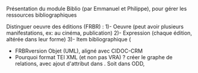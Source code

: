 Présentation du module Biblio (par Emmanuel et Philippe), pour gérer les ressources bibliographiques

Distinguer oeuvre des éditions (FRBR) :
1)- Oeuvre (peut avoir plusieurs manifestations, ex: au cinéma, publication)
2)- Expression (chaque édition, altérée dans leur forme)
3)- Item bibliographique (

- FRBRversion Objet (UML), aligné avec CIDOC-CRM
- Pourquoi format TEI XML (et non pas VRA) ? créer le graphe de relations, avec ajout d'attribut dans <listBibl><biblStruct>. Soit dans ODD, 
  
